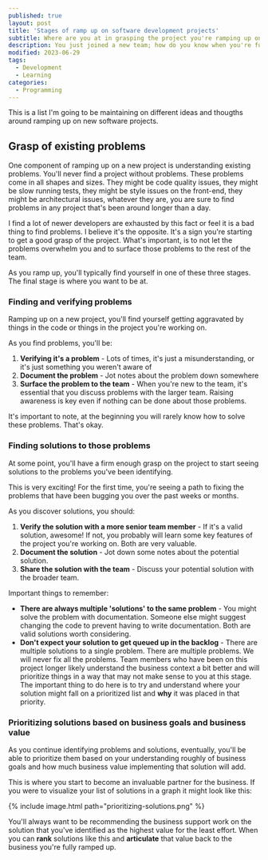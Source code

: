 ```yaml
---
published: true
layout: post
title: 'Stages of ramp up on software development projects'
subtitle: Where are you at in grasping the project you're ramping up on?
description: You just joined a new team; how do you know when you're fully 'ramped up'?
modified: 2023-06-29
tags:
  - Development
  - Learning
categories:
  - Programming
---
```


This is a list I'm going to be maintaining on different ideas and thougths around ramping up on new
software projects.

## Grasp of existing problems

One component of ramping up on a new project is understanding existing problems. You'll never
find a project without problems. These problems come in all shapes and sizes. They might be code quality
issues, they might be slow running tests, they might be style issues on the front-end, they might be
architectural issues, whatever they are, you are sure to find problems in any project that's been around
longer than a day.

I find a lot of newer developers are exhausted by this fact or feel it is a bad thing to find problems.
I believe it's the opposite. It's a sign you're starting to get a good grasp of the project.
What's important, is to not let the problems overwhelm you and to surface those problems to the rest of
the team.

As you ramp up, you'll typically find yourself in one of these three stages. The final stage is where you
want to be at.

### Finding and verifying problems

Ramping up on a new project, you'll find yourself getting aggravated by things in the code or things in the project
you're working on.

As you find problems, you'll be:

1. **Verifying it's a problem** - Lots of times, it's just a misunderstanding, or it's just something you weren't aware
of
2. **Document the problem** - Jot notes about the problem down somewhere
3. **Surface the problem to the team** - When you're new to the team, it's essential that you discuss problems with
the larger team. Raising awareness is key even if nothing can be done about those problems.

It's important to note, at the beginning you will rarely know how to solve these problems. That's okay.

### Finding solutions to those problems

At some point, you'll have a firm enough grasp on the project to start seeing solutions to the problems you've been
identifying.

This is very exciting! For the first time, you're seeing a path to fixing the problems that have been bugging you
over the past weeks or months.

As you discover solutions, you should:

1. **Verify the solution with a more senior team member** - If it's a valid solution, awesome! If not, you probably will learn
some key features of the project you're working on. Both are very valuable.
2. **Document the solution** - Jot down some notes about the potential solution.
3. **Share the solution with the team** - Discuss your potential solution with the broader team.

Important things to remember:

* **There are always multiple 'solutions' to the same problem** - You might solve the problem with documentation. Someone else
might suggest changing the code to prevent having to write documentation. Both are valid solutions worth considering.
* **Don't expect your solution to get queued up in the backlog** - There are multiple solutions to a single problem. There are multiple
problems. We will never fix all the problems. Team members who have been on this project longer likely understand the business context a bit
better and will prioritize things in a way that may not make sense to you at this stage. The important thing to do here is to try and 
understand where your solution might fall on a prioritized list and **why** it was placed in that priority.

### Prioritizing solutions based on business goals and business value

As you continue identifying problems and solutions, eventually, you'll be able to prioritize them based on your understanding roughly
of business goals and how much business value implementing that solution will add.

This is where you start to become an invaluable partner for the business. If you were to visualize your list of solutions in a graph
it might look like this:

{% include image.html path="prioritizing-solutions.png" %}

You'll always want to be recommending the business support work on the solution that you've identified as the highest value
for the least effort. When you can **rank** solutions like this and **articulate** that value back to the business you're
fully ramped up.
